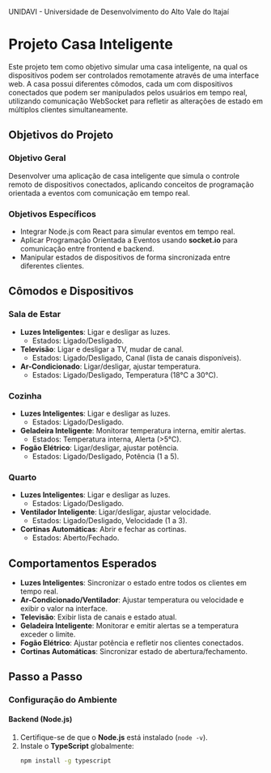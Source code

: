 UNIDAVI - Universidade de Desenvolvimento do Alto Vale do Itajaí

# Projeto Casa Inteligente

Este projeto tem como objetivo simular uma casa inteligente, na qual os dispositivos podem ser controlados remotamente através de uma interface web. A casa possui diferentes cômodos, cada um com dispositivos conectados que podem ser manipulados pelos usuários em tempo real, utilizando comunicação WebSocket para refletir as alterações de estado em múltiplos clientes simultaneamente.

## Objetivos do Projeto

### Objetivo Geral
Desenvolver uma aplicação de casa inteligente que simula o controle remoto de dispositivos conectados, aplicando conceitos de programação orientada a eventos com comunicação em tempo real.

### Objetivos Específicos
- Integrar Node.js com React para simular eventos em tempo real.
- Aplicar Programação Orientada a Eventos usando **socket.io** para comunicação entre frontend e backend.
- Manipular estados de dispositivos de forma sincronizada entre diferentes clientes.

## Cômodos e Dispositivos

### Sala de Estar
- **Luzes Inteligentes**: Ligar e desligar as luzes.  
  - Estados: Ligado/Desligado.
- **Televisão**: Ligar e desligar a TV, mudar de canal.  
  - Estados: Ligado/Desligado, Canal (lista de canais disponíveis).
- **Ar-Condicionado**: Ligar/desligar, ajustar temperatura.  
  - Estados: Ligado/Desligado, Temperatura (18°C a 30°C).

### Cozinha
- **Luzes Inteligentes**: Ligar e desligar as luzes.  
  - Estados: Ligado/Desligado.
- **Geladeira Inteligente**: Monitorar temperatura interna, emitir alertas.  
  - Estados: Temperatura interna, Alerta (>5°C).
- **Fogão Elétrico**: Ligar/desligar, ajustar potência.  
  - Estados: Ligado/Desligado, Potência (1 a 5).

### Quarto
- **Luzes Inteligentes**: Ligar e desligar as luzes.  
  - Estados: Ligado/Desligado.
- **Ventilador Inteligente**: Ligar/desligar, ajustar velocidade.  
  - Estados: Ligado/Desligado, Velocidade (1 a 3).
- **Cortinas Automáticas**: Abrir e fechar as cortinas.  
  - Estados: Aberto/Fechado.

## Comportamentos Esperados
- **Luzes Inteligentes**: Sincronizar o estado entre todos os clientes em tempo real.
- **Ar-Condicionado/Ventilador**: Ajustar temperatura ou velocidade e exibir o valor na interface.
- **Televisão**: Exibir lista de canais e estado atual.
- **Geladeira Inteligente**: Monitorar e emitir alertas se a temperatura exceder o limite.
- **Fogão Elétrico**: Ajustar potência e refletir nos clientes conectados.
- **Cortinas Automáticas**: Sincronizar estado de abertura/fechamento.

## Passo a Passo

### Configuração do Ambiente

#### Backend (Node.js)
1. Certifique-se de que o **Node.js** está instalado (`node -v`).
2. Instale o **TypeScript** globalmente:  
   ```bash
   npm install -g typescript